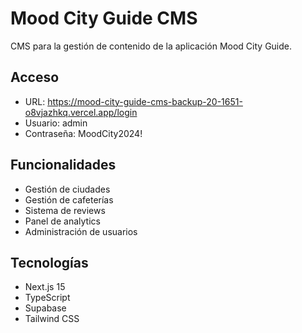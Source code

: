 # Mood City Guide CMS

CMS para la gestión de contenido de la aplicación Mood City Guide.

## Acceso
- URL: https://mood-city-guide-cms-backup-20-1651-o8vjazhkq.vercel.app/login
- Usuario: admin
- Contraseña: MoodCity2024!

## Funcionalidades
- Gestión de ciudades
- Gestión de cafeterías
- Sistema de reviews
- Panel de analytics
- Administración de usuarios

## Tecnologías
- Next.js 15
- TypeScript
- Supabase
- Tailwind CSS
